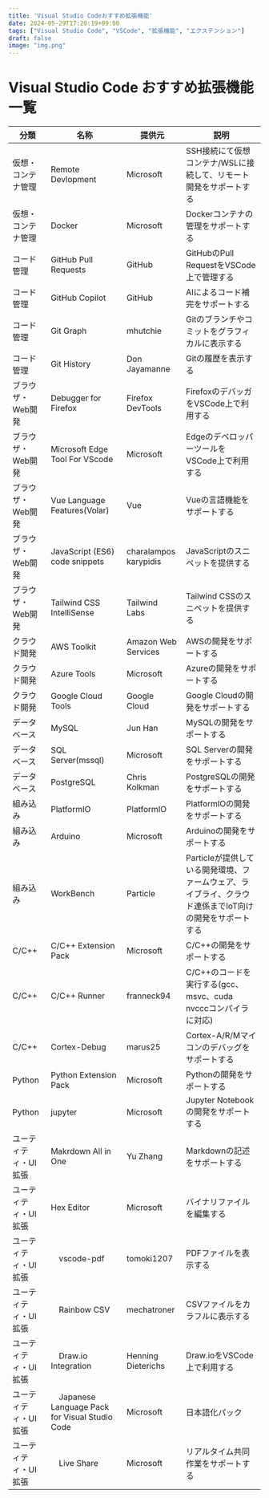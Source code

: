 ```yaml
---
title: 'Visual Studio Codeおすすめ拡張機能'
date: 2024-05-29T17:20:19+09:00
tags: ["Visual Studio Code", "VSCode", "拡張機能", "エクステンション"]
draft: false
image: "img.png"
---
```


# Visual Studio Code おすすめ拡張機能一覧

| 分類 | 名称 | 提供元 | 説明 |
|----|----|-----|-----|
| 仮想・コンテナ管理| Remote Devlopment | Microsoft  | SSH接続にて仮想コンテナ/WSLに接続して、リモート開発をサポートする |
| 仮想・コンテナ管理 | Docker | Microsoft  | Dockerコンテナの管理をサポートする |
| コード管理 | GitHub Pull Requests | GitHub | GitHubのPull RequestをVSCode上で管理する |
| コード管理 | GitHub Copilot | GitHub | AIによるコード補完をサポートする |
| コード管理 | Git Graph | mhutchie | Gitのブランチやコミットをグラフィカルに表示する |
| コード管理 | Git History | Don Jayamanne | Gitの履歴を表示する |
| ブラウザ・Web開発 | Debugger for Firefox | Firefox DevTools | FirefoxのデバッガをVSCode上で利用する |
| ブラウザ・Web開発 | Microsoft Edge Tool For VScode | Microsoft | EdgeのデベロッパーツールをVSCode上で利用する |
| ブラウザ・Web開発 | Vue Language Features(Volar) | Vue |  Vueの言語機能をサポートする |
| ブラウザ・Web開発 | JavaScript (ES6) code snippets | charalampos karypidis | JavaScriptのスニペットを提供する |
| ブラウザ・Web開発 | Tailwind CSS IntelliSense | Tailwind Labs | Tailwind CSSのスニペットを提供する |
| クラウド開発 | AWS Toolkit | Amazon Web Services | AWSの開発をサポートする |
| クラウド開発 | Azure Tools | Microsoft | Azureの開発をサポートする |
| クラウド開発 | Google Cloud Tools | Google Cloud | Google Cloudの開発をサポートする |
| データベース | MySQL | Jun Han | MySQLの開発をサポートする |
| データベース | SQL Server(mssql) | Microsoft | SQL Serverの開発をサポートする |
| データベース | PostgreSQL | Chris Kolkman | PostgreSQLの開発をサポートする |
| 組み込み | PlatformIO | PlatformIO | PlatformIOの開発をサポートする |
| 組み込み | Arduino | Microsoft | Arduinoの開発をサポートする |
| 組み込み | WorkBench | Particle | Particleが提供している開発環境、ファームウェア、ライブライ、クラウド連係までIoT向けの開発をサポートする |
| C/C++ | C/C++ Extension Pack | Microsoft | C/C++の開発をサポートする |
| C/C++ | C/C++ Runner | franneck94 | C/C++のコードを実行する(gcc、msvc、cuda nvcccコンパイラに対応) |
| C/C++ | Cortex-Debug | marus25 | Cortex-A/R/Mマイコンのデバッグをサポートする |
| Python | Python Extension Pack | Microsoft | Pythonの開発をサポートする |
| Python | jupyter | Microsoft | Jupyter Notebookの開発をサポートする |
| ユーティティ・UI拡張 | Makrdown All in One | Yu Zhang | Markdownの記述をサポートする |
| ユーティティ・UI拡張 | Hex Editor | Microsoft | バイナリファイルを編集する |
| ユーティティ・UI拡張 |　vscode-pdf | tomoki1207 | PDFファイルを表示する |
| ユーティティ・UI拡張 |　Rainbow CSV | mechatroner | CSVファイルをカラフルに表示する |
| ユーティティ・UI拡張 |　Draw.io Integration | Henning Dieterichs | Draw.ioをVSCode上で利用する |
| ユーティティ・UI拡張 |　Japanese Language Pack for Visual Studio Code | Microsoft | 日本語化パック |
| ユーティティ・UI拡張 |　Live Share | Microsoft | リアルタイム共同作業をサポートする |